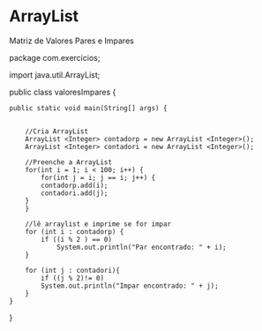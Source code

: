 # ArrayList
Matriz de Valores Pares e Impares

package com.exercicios;

import java.util.ArrayList;

public class valoresImpares {

	public static void main(String[] args) {
		
		
		//Cria ArrayList
		ArrayList <Integer> contadorp = new ArrayList <Integer>();
		ArrayList <Integer> contadori = new ArrayList <Integer>();
		
		//Preenche a ArrayList
		for(int i = 1; i < 100; i++) {
			for(int j = i; j == i; j++) {
			contadorp.add(i);
			contadori.add(j);
		}
		}
		
		//lê arraylist e imprime se for impar
		for (int i : contadorp) {
			if ((i % 2 ) == 0)
				System.out.println("Par encontrado: " + i);
		}
		
		for (int j : contadori){
			if ((j % 2)!= 0)
			System.out.println("Impar encontrado: " + j);
		}
	}

}

